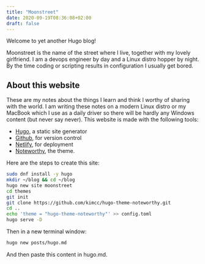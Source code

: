 ```yaml
---
title: "Moonstreet"
date: 2020-09-19T08:36:08+02:00
draft: false
---
```


Welcome to yet another Hugo blog!
<!--more-->

Moonstreet is the name of the street where I live, together with my lovely girlfriend.
I am a devops engineer by day and a Linux distro hopper by night. By the time coding or scripting results in configuration I usually get bored.

## About this website

These are my notes about the things I learn and think I worthy of sharing with the world. 
I am writing these notes on a modern Linux distro or my MacBook which I use as a daily driver so there will be hardly any Windows content (but never say never).
This website is made with the following tools:

- [Hugo](https://gohugo.io/), a static site generator
- [Github](https://github.com), for version control
- [Netlify](https://www.netlify.com/), for deployment
- [Noteworthy](https://github.com/kimcc/hugo-theme-noteworthy), the theme. 

Here are the steps to create this site:

```sh
sudo dnf install -y hugo
mkdir ~/blog && cd ~/blog
hugo new site moonstreet
cd themes
git init
git clone https://github.com/kimcc/hugo-theme-noteworthy.git
cd ..
echo 'theme = "hugo-theme-noteworthy"' >> config.toml
hugo serve -D
```

Then in a new terminal window:

```sh
hugo new posts/hugo.md
```

And then paste this content in hugo.md.

